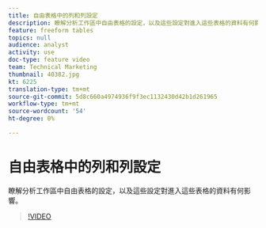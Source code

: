 ```yaml
---
title: 自由表格中的列和列設定
description: 瞭解分析工作區中自由表格的設定，以及這些設定對進入這些表格的資料有何影響。
feature: freeform tables
topics: null
audience: analyst
activity: use
doc-type: feature video
team: Technical Marketing
thumbnail: 40382.jpg
kt: 6225
translation-type: tm+mt
source-git-commit: 5d8c660a4974936f9f3ec1132430d42b1d261965
workflow-type: tm+mt
source-wordcount: '54'
ht-degree: 0%

---
```



# 自由表格中的列和列設定

瞭解分析工作區中自由表格的設定，以及這些設定對進入這些表格的資料有何影響。

>[!VIDEO](https://video.tv.adobe.com/v/40382/?quality=12&learn=on)
